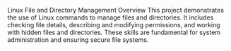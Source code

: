 Linux File and Directory Management
Overview
This project demonstrates the use of Linux commands to manage files and directories. It includes checking file details, describing and modifying permissions, and working with hidden files and directories. These skills are fundamental for system administration and ensuring secure file systems.


